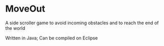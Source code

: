 # MoveOut

A side scroller game to avoid incoming obstacles and to reach the end of the world

Written in Java; Can be compiled on Eclipse
